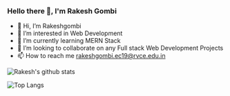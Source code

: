 ### Hello there 👋, I'm Rakesh Gombi

<!-- <a href="https://www.linkedin.com/in/rakesh-gombi-8b8412170/">
  <img align="left" alt="Rakesh Gombi Hackerrank profile" width="22px" src="https://cdn.jsdelivr.net/npm/simple-icons@v3/icons/linkedin.svg" />
</a>
<a href="https://www.hackerrank.com/rakeshgombi18">
  <img align="left" alt="Rakesh Gombi Hackerrank profile" width="22px" src="https://cdn.jsdelivr.net/npm/simple-icons@3.13.0/icons/hackerrank.svg" />
</a>
<a href="https://www.instagram.com/_.__no.one_.__/">
  <img align="left" alt="Rakesh Gombi's instagram" width="22px" background="white" src="https://cdn.jsdelivr.net/npm/simple-icons@3.13.0/icons/instagram.svg" />
</a>
<a href="https://m.facebook.com/people/Rakesh-Gombi/100007943115024/">
  <img align="left" alt="Rakesh Gombi's Facebook" width="22px" src="https://cdn.jsdelivr.net/npm/simple-icons@3.13.0/icons/facebook.svg" />
</a>
&nbsp; -->

- 👋 Hi, I’m Rakeshgombi
- 👀 I’m interested in Web Development
- 🌱 I’m currently learning MERN Stack
- 💞️ I’m looking to collaborate on any Full stack Web Development Projects
- 📫 How to reach me rakeshgombi.ec19@rvce.edu.in

![Rakesh's github stats](https://github-readme-stats.vercel.app/api?username=Rakeshgombi&show_icons=true&title_color=0299da&icon_color=ff5e00&text_color=2ee300&bg_color=fff0)

![Top Langs](https://github-readme-stats.vercel.app/api/top-langs/?username=Rakeshgombi&langs_count=8&layout=compact&text_color=2ee300&bg_color=fff0)
